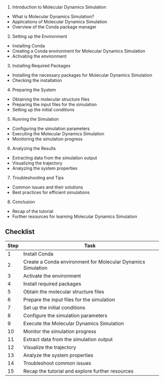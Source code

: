 1. Introduction to Molecular Dynamics Simulation
- What is Molecular Dynamics Simulation?
- Applications of Molecular Dynamics Simulation
- Overview of the Conda package manager

2. Setting up the Environment
- Installing Conda
- Creating a Conda environment for Molecular Dynamics Simulation
- Activating the environment

3. Installing Required Packages
- Installing the necessary packages for Molecular Dynamics Simulation
- Checking the installation

4. Preparing the System
- Obtaining the molecular structure files
- Preparing the input files for the simulation
- Setting up the initial conditions

5. Running the Simulation
- Configuring the simulation parameters
- Executing the Molecular Dynamics Simulation
- Monitoring the simulation progress

6. Analyzing the Results
- Extracting data from the simulation output
- Visualizing the trajectory
- Analyzing the system properties

7. Troubleshooting and Tips
- Common issues and their solutions
- Best practices for efficient simulations

8. Conclusion
- Recap of the tutorial
- Further resources for learning Molecular Dynamics Simulation

## Checklist 

| Step | Task |
|------|-----------------------------------------------------------|
| 1 | Install Conda |
| 2 | Create a Conda environment for Molecular Dynamics Simulation |
| 3 | Activate the environment |
| 4 | Install required packages |
| 5 | Obtain the molecular structure files |
| 6 | Prepare the input files for the simulation |
| 7 | Set up the initial conditions |
| 8 | Configure the simulation parameters |
| 9 | Execute the Molecular Dynamics Simulation |
| 10 | Monitor the simulation progress |
| 11 | Extract data from the simulation output |
| 12 | Visualize the trajectory |
| 13 | Analyze the system properties |
| 14 | Troubleshoot common issues |
| 15 | Recap the tutorial and explore further resources |

